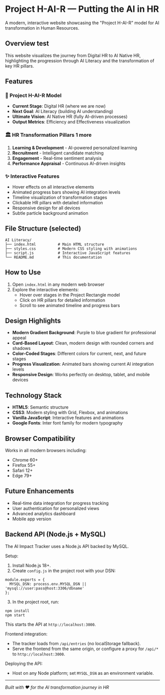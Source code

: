 # Project H-AI-R — Putting the AI in HR

A modern, interactive website showcasing the "Project H-AI-R" model for AI transformation in Human Resources.

## Overview test

This website visualizes the journey from Digital HR to AI Native HR, highlighting the progression through AI Literacy and the transformation of key HR pillars.

## Features   

### 🎯 Project H-AI-R Model
- **Current Stage**: Digital HR (where we are now)
- **Next Goal**: AI Literacy (building AI understanding)
- **Ultimate Vision**: AI Native HR (fully AI-driven processes)
- **Output Metrics**: Efficiency and Effectiveness visualization

### 🏛️ HR Transformation Pillars 1 more
1. **Learning & Development** - AI-powered personalized learning
2. **Recruitment** - Intelligent candidate matching
3. **Engagement** - Real-time sentiment analysis
4. **Performance Appraisal** - Continuous AI-driven insights

### ✨ Interactive Features
- Hover effects on all interactive elements
- Animated progress bars showing AI integration levels
- Timeline visualization of transformation stages
- Clickable HR pillars with detailed information
- Responsive design for all devices
- Subtle particle background animation

## File Structure (selected)

```
AI Literacy/
├── index.html          # Main HTML structure
├── styles.css          # Modern CSS styling with animations
├── script.js           # Interactive JavaScript features
└── README.md           # This documentation
```

## How to Use

1. Open `index.html` in any modern web browser
2. Explore the interactive elements:
   - Hover over stages in the Project Rectangle model
   - Click on HR pillars for detailed information
   - Scroll to see animated timeline and progress bars

## Design Highlights

- **Modern Gradient Background**: Purple to blue gradient for professional appeal
- **Card-Based Layout**: Clean, modern design with rounded corners and shadows
- **Color-Coded Stages**: Different colors for current, next, and future stages
- **Progress Visualization**: Animated bars showing current AI integration levels
- **Responsive Design**: Works perfectly on desktop, tablet, and mobile devices

## Technology Stack

- **HTML5**: Semantic structure
- **CSS3**: Modern styling with Grid, Flexbox, and animations
- **Vanilla JavaScript**: Interactive features and animations
- **Google Fonts**: Inter font family for modern typography

## Browser Compatibility

Works in all modern browsers including:
- Chrome 60+
- Firefox 55+
- Safari 12+
- Edge 79+

## Future Enhancements

- Real-time data integration for progress tracking
- User authentication for personalized views
- Advanced analytics dashboard
- Mobile app version

## Backend API (Node.js + MySQL)

The AI Impact Tracker uses a Node.js API backed by MySQL.

Setup:

1. Install Node.js 18+.
2. Create `config.js` in the project root with your DSN:

```
module.exports = {
  MYSQL_DSN: process.env.MYSQL_DSN || 'mysql://user:pass@host:3306/dbname'
};
```

3. In the project root, run:

```
npm install
npm start
```

This starts the API at `http://localhost:3000`.

Frontend integration:

- The tracker loads from `/api/entries` (no localStorage fallback).
- Serve the frontend from the same origin, or configure a proxy for `/api/*` to `http://localhost:3000`.

Deploying the API:

- Host on any Node platform; set `MYSQL_DSN` as an environment variable.

---

*Built with ❤️ for the AI transformation journey in HR*
